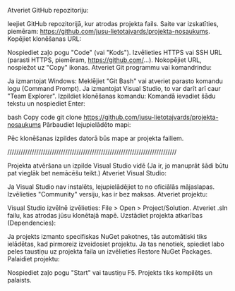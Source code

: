 Atveriet GitHub repozitoriju:

Ieejiet GitHub repozitorijā, kur atrodas projekta fails. Saite var izskatīties, piemēram: https://github.com/jusu-lietotajvards/projekta-nosaukums. Kopējiet klonēšanas URL:

Nospiediet zaļo pogu "Code" (vai "Kods"). Izvēlieties HTTPS vai SSH URL (parasti HTTPS, piemēram, https://github.com/...). Nokopējiet URL, nospiežot uz "Copy" ikonas. Atveriet Git programmu vai komandrindu:

Ja izmantojat Windows: Meklējiet "Git Bash" vai atveriet parasto komandu logu (Command Prompt). Ja izmantojat Visual Studio, to var darīt arī caur "Team Explorer". Izpildiet klonēšanas komandu: Komandā ievadiet šādu tekstu un nospiediet Enter:

bash Copy code git clone https://github.com/jusu-lietotajvards/projekta-nosaukums Pārbaudiet lejupielādēto mapi:

Pēc klonēšanas izpildes datorā būs mape ar projekta failiem.

////////////////////////////////////////////////////////////////////////////

Projekta atvēršana un izpilde Visual Studio vidē (Ja ir, jo manuprāt šādi būtu pat vieglāk bet nemācēšu teikt.) Atveriet Visual Studio:

Ja Visual Studio nav instalēts, lejupielādējiet to no oficiālās mājaslapas. Izvēlieties "Community" versiju, kas ir bez maksas. Atveriet projektu:

Visual Studio izvēlnē izvēlieties: File > Open > Project/Solution. Atveriet .sln failu, kas atrodas jūsu klonētajā mapē. Uzstādiet projekta atkarības (Dependencies):

Ja projekts izmanto specifiskas NuGet pakotnes, tās automātiski tiks ielādētas, kad pirmoreiz izveidosiet projektu. Ja tas nenotiek, spiediet labo peles taustiņu uz projekta faila un izvēlieties Restore NuGet Packages. Palaidiet projektu:

Nospiediet zaļo pogu "Start" vai taustiņu F5. Projekts tiks kompilēts un palaists.

